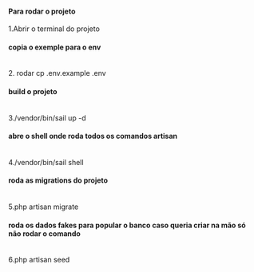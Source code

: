<h4>Para rodar o projeto</h4>
1.Abrir o terminal do projeto 
<br>
<h4>copia o exemple para o env</h4>
<br>
2. rodar cp .env.example .env
<br>
<h4>build o projeto</h4>
<br>
3./vendor/bin/sail up -d
<br>
<h4>abre o shell onde roda todos os comandos artisan</h4>
<br>
4./vendor/bin/sail shell
<br>
<h4>roda as migrations do projeto</h4>
<br>
5.php artisan migrate
<br>
<h4>roda os dados fakes para popular o banco caso queria criar na mão só não rodar o comando</h4>
<br>
6.php artisan seed

